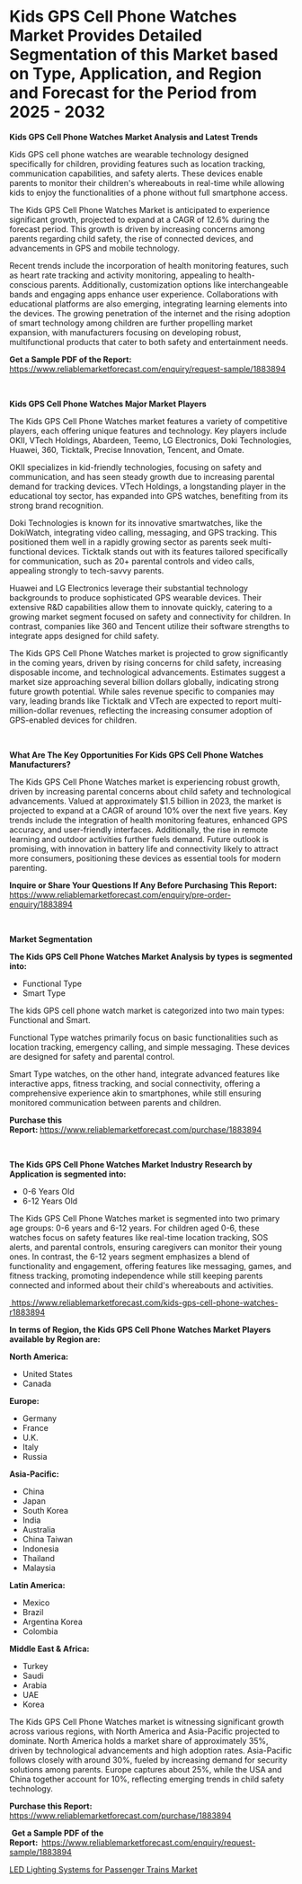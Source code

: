 <p><h1>Kids GPS Cell Phone Watches Market Provides Detailed Segmentation of this Market based on Type, Application, and Region and Forecast for the Period from 2025 - 2032</h1></p><p><strong>Kids GPS Cell Phone Watches Market Analysis and Latest Trends</strong></p>
<p><p>Kids GPS cell phone watches are wearable technology designed specifically for children, providing features such as location tracking, communication capabilities, and safety alerts. These devices enable parents to monitor their children's whereabouts in real-time while allowing kids to enjoy the functionalities of a phone without full smartphone access. </p><p>The Kids GPS Cell Phone Watches Market is anticipated to experience significant growth, projected to expand at a CAGR of 12.6% during the forecast period. This growth is driven by increasing concerns among parents regarding child safety, the rise of connected devices, and advancements in GPS and mobile technology. </p><p>Recent trends include the incorporation of health monitoring features, such as heart rate tracking and activity monitoring, appealing to health-conscious parents. Additionally, customization options like interchangeable bands and engaging apps enhance user experience. Collaborations with educational platforms are also emerging, integrating learning elements into the devices. The growing penetration of the internet and the rising adoption of smart technology among children are further propelling market expansion, with manufacturers focusing on developing robust, multifunctional products that cater to both safety and entertainment needs.</p></p>
<p><strong>Get a Sample PDF of the Report:&nbsp;</strong> <a href="https://www.reliablemarketforecast.com/enquiry/request-sample/1883894?utm_campaign=2396&utm_medium=2&utm_source=Github&utm_content=ia&utm_term=10022025&utm_id=kids-gps-cell-phone-watches">https://www.reliablemarketforecast.com/enquiry/request-sample/1883894</a></p>
<p>&nbsp;</p>
<p><strong>Kids GPS Cell Phone Watches Major Market Players</strong></p>
<p><p>The Kids GPS Cell Phone Watches market features a variety of competitive players, each offering unique features and technology. Key players include OKII, VTech Holdings, Abardeen, Teemo, LG Electronics, Doki Technologies, Huawei, 360, Ticktalk, Precise Innovation, Tencent, and Omate. </p><p>OKII specializes in kid-friendly technologies, focusing on safety and communication, and has seen steady growth due to increasing parental demand for tracking devices. VTech Holdings, a longstanding player in the educational toy sector, has expanded into GPS watches, benefiting from its strong brand recognition.</p><p>Doki Technologies is known for its innovative smartwatches, like the DokiWatch, integrating video calling, messaging, and GPS tracking. This positioned them well in a rapidly growing sector as parents seek multi-functional devices. Ticktalk stands out with its features tailored specifically for communication, such as 20+ parental controls and video calls, appealing strongly to tech-savvy parents.</p><p>Huawei and LG Electronics leverage their substantial technology backgrounds to produce sophisticated GPS wearable devices. Their extensive R&D capabilities allow them to innovate quickly, catering to a growing market segment focused on safety and connectivity for children. In contrast, companies like 360 and Tencent utilize their software strengths to integrate apps designed for child safety.</p><p>The Kids GPS Cell Phone Watches market is projected to grow significantly in the coming years, driven by rising concerns for child safety, increasing disposable income, and technological advancements. Estimates suggest a market size approaching several billion dollars globally, indicating strong future growth potential. While sales revenue specific to companies may vary, leading brands like Ticktalk and VTech are expected to report multi-million-dollar revenues, reflecting the increasing consumer adoption of GPS-enabled devices for children.</p></p>
<p>&nbsp;</p>
<p><strong>What Are The Key Opportunities For Kids GPS Cell Phone Watches Manufacturers?</strong></p>
<p><p>The Kids GPS Cell Phone Watches market is experiencing robust growth, driven by increasing parental concerns about child safety and technological advancements. Valued at approximately $1.5 billion in 2023, the market is projected to expand at a CAGR of around 10% over the next five years. Key trends include the integration of health monitoring features, enhanced GPS accuracy, and user-friendly interfaces. Additionally, the rise in remote learning and outdoor activities further fuels demand. Future outlook is promising, with innovation in battery life and connectivity likely to attract more consumers, positioning these devices as essential tools for modern parenting.</p></p>
<p><strong>Inquire or Share Your Questions If Any Before Purchasing This Report:</strong> <a href="https://www.reliablemarketforecast.com/enquiry/pre-order-enquiry/1883894?utm_campaign=2396&utm_medium=2&utm_source=Github&utm_content=ia&utm_term=10022025&utm_id=kids-gps-cell-phone-watches">https://www.reliablemarketforecast.com/enquiry/pre-order-enquiry/1883894</a></p>
<p>&nbsp;</p>
<p><strong>Market Segmentation</strong></p>
<p><strong>The Kids GPS Cell Phone Watches Market Analysis by types is segmented into:</strong></p>
<p><ul><li>Functional Type</li><li>Smart Type</li></ul></p>
<p><p>The kids GPS cell phone watch market is categorized into two main types: Functional and Smart. </p><p>Functional Type watches primarily focus on basic functionalities such as location tracking, emergency calling, and simple messaging. These devices are designed for safety and parental control. </p><p>Smart Type watches, on the other hand, integrate advanced features like interactive apps, fitness tracking, and social connectivity, offering a comprehensive experience akin to smartphones, while still ensuring monitored communication between parents and children.</p></p>
<p><strong>Purchase this Report:&nbsp;</strong><a href="https://www.reliablemarketforecast.com/purchase/1883894?utm_campaign=2396&utm_medium=2&utm_source=Github&utm_content=ia&utm_term=10022025&utm_id=kids-gps-cell-phone-watches">https://www.reliablemarketforecast.com/purchase/1883894</a></p>
<p>&nbsp;</p>
<p><strong>The Kids GPS Cell Phone Watches Market Industry Research by Application is segmented into:</strong></p>
<p><ul><li>0-6 Years Old</li><li>6-12 Years Old</li></ul></p>
<p><p>The Kids GPS Cell Phone Watches market is segmented into two primary age groups: 0-6 years and 6-12 years. For children aged 0-6, these watches focus on safety features like real-time location tracking, SOS alerts, and parental controls, ensuring caregivers can monitor their young ones. In contrast, the 6-12 years segment emphasizes a blend of functionality and engagement, offering features like messaging, games, and fitness tracking, promoting independence while still keeping parents connected and informed about their child's whereabouts and activities.</p></p>
<p><a href="https://www.reliablemarketforecast.com/kids-gps-cell-phone-watches-r1883894?utm_campaign=2396&utm_medium=2&utm_source=Github&utm_content=ia&utm_term=10022025&utm_id=kids-gps-cell-phone-watches">&nbsp;https://www.reliablemarketforecast.com/kids-gps-cell-phone-watches-r1883894</a></p>
<p><strong>In terms of Region, the Kids GPS Cell Phone Watches Market Players available by Region are:</strong></p>
<p>
    <p> <strong> North America: </strong>
        <ul>
            <li>United States</li>
            <li>Canada</li>
        </ul>
        </p> 
    <p> <strong> Europe: </strong>
        <ul>
            <li>Germany</li>
            <li>France</li>
            <li>U.K.</li>
            <li>Italy</li>
            <li>Russia</li>
        </ul>
        </p> 
    <p> <strong> Asia-Pacific: </strong>
        <ul>
            <li>China</li>
            <li>Japan</li>
            <li>South Korea</li>
            <li>India</li>
            <li>Australia</li>
            <li>China Taiwan</li>
            <li>Indonesia</li>
            <li>Thailand</li>
            <li>Malaysia</li>
        </ul>
        </p> 
    <p> <strong> Latin America: </strong>
        <ul>
            <li>Mexico</li>
            <li>Brazil</li>
            <li>Argentina Korea</li>
            <li>Colombia</li>
        </ul>
        </p> 
    <p> <strong> Middle East & Africa: </strong>
        <ul>
            <li>Turkey</li>
            <li>Saudi</li>
            <li>Arabia</li>
            <li>UAE</li>
            <li>Korea</li>
        </ul>
    </p>
    </p>
<p><p>The Kids GPS Cell Phone Watches market is witnessing significant growth across various regions, with North America and Asia-Pacific projected to dominate. North America holds a market share of approximately 35%, driven by technological advancements and high adoption rates. Asia-Pacific follows closely with around 30%, fueled by increasing demand for security solutions among parents. Europe captures about 25%, while the USA and China together account for 10%, reflecting emerging trends in child safety technology.</p></p>
<p><strong>Purchase this Report: </strong><a href="https://www.reliablemarketforecast.com/purchase/1883894?utm_campaign=2396&utm_medium=2&utm_source=Github&utm_content=ia&utm_term=10022025&utm_id=kids-gps-cell-phone-watches">https://www.reliablemarketforecast.com/purchase/1883894</a></p>
<p>&nbsp;<strong>Get a Sample PDF of the Report:&nbsp;&nbsp;</strong><a href="https://www.reliablemarketforecast.com/enquiry/request-sample/1883894?utm_campaign=2396&utm_medium=2&utm_source=Github&utm_content=ia&utm_term=10022025&utm_id=kids-gps-cell-phone-watches">https://www.reliablemarketforecast.com/enquiry/request-sample/1883894</a></p>
<p><strong></strong></p>
<p><p><a href="https://github.com/bolalfredia7777/Market-Research-Report-List-1/blob/main/led-lighting-systems-for-passenger-trains-market.md?utm_campaign=2396&utm_medium=2&utm_source=Github&utm_content=ia&utm_term=10022025&utm_id=kids-gps-cell-phone-watches">LED Lighting Systems for Passenger Trains Market</a></p></p>